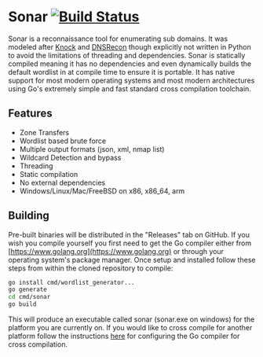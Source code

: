# Sonar [![Build Status](https://travis-ci.org/jrozner/sonar.svg?branch=master)](https://travis-ci.org/jrozner/sonar)
Sonar is a reconnaissance tool for enumerating sub domains. It was modeled after [Knock](https://github.com/guelfoweb/knock) and [DNSRecon](https://github.com/darkoperator/dnsrecon) though explicitly not written in Python to avoid the limitations of threading and dependencies. Sonar is statically compiled meaning it has no dependencies and even dynamically builds the default wordlist in at compile time to ensure it is portable. It has native support for most modern operating systems and most modern architectures using Go's extremely simple and fast standard cross compilation toolchain.

## Features
* Zone Transfers
* Wordlist based brute force
* Multiple output formats (json, xml, nmap list)
* Wildcard Detection and bypass
* Threading
* Static compilation
* No external dependencies
* Windows/Linux/Mac/FreeBSD on x86, x86_64, arm

## Building
Pre-built binaries will be distributed in the "Releases" tab on GitHub. If you wish you compile yourself you first need to get the Go compiler either from [https://www.golang.org](https://www.golang.org) or through your operating system's package manager. Once setup and installed follow these steps from within the cloned repository to compile:

```sh
go install cmd/wordlist_generator...
go generate
cd cmd/sonar
go build
```

This will produce an executable called sonar (sonar.exe on windows) for the platform you are currently on. If you would like to cross compile for another platform follow the instructions [here](http://dave.cheney.net/2015/08/22/cross-compilation-with-go-1-5) for configuring the Go compiler for cross compilation.
